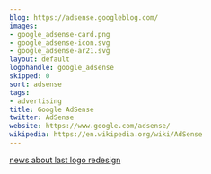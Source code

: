 ```yaml
---
blog: https://adsense.googleblog.com/
images:
- google_adsense-card.png
- google_adsense-icon.svg
- google_adsense-ar21.svg
layout: default
logohandle: google_adsense
skipped: 0
sort: adsense
tags:
- advertising
title: Google AdSense
twitter: AdSense
website: https://www.google.com/adsense/
wikipedia: https://en.wikipedia.org/wiki/AdSense
---
```


[news about last logo redesign](https://www.seroundtable.com/photos/new-google-adsense-logo-20464.html)
